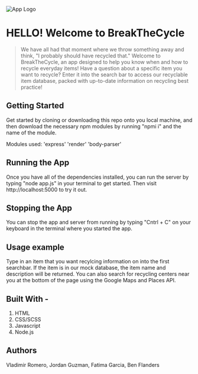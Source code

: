 ![App Logo](images/logoBTC.png)

# HELLO! Welcome to BreakTheCycle
> We have all had that moment where we throw something away and think, "I probably should have recycled that." Welcome to BreakTheCycle, an app designed to help you know when and how to recycle everyday items! Have a question about a specific item you want to recycle? Enter it into the search bar to access our recyclable item database, packed with up-to-date information on recycling best practice!

## Getting Started
Get started by cloning or downloading this repo onto you local machine, and then download the necessary npm modules by running "npmi i" and the name of the module. 

Modules used: 'express' 'render' 'body-parser'

## Running the App
Once you have all of the dependencies installed, you can run the server by typing "node app.js" in your terminal to get started. Then visit http://localhost:5000 to try it out.

## Stopping the App
You can stop the app and server from running by typing "Cntrl + C" on your keyboard in the terminal where you started the app.

## Usage example
Type in an item that you want recylcing information on into the first searchbar. If the item is in our mock database, the item name and description will be returned. You can also search for recycling centers near you at the bottom of the page using the Google Maps and Places API.

## Built With - 
1. HTML 
2. CSS/SCSS
3. Javascript
4. Node.js

## Authors 
Vladimir Romero, Jordan Guzman, Fatima Garcia, Ben Flanders




